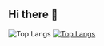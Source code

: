 ## Hi there 👋
![Top Langs](https://github-readme-stats.vercel.app/api/top-langs/?username=myusername&hide=ruby&theme=tokyonight)
[![Top Langs](https://github-readme-stats.vercel.app/api/top-langs/?username=anselal&theme=tokyonight)](https://github.com/anuraghazra/github-readme-stats)

<!--
**Pengling1472/Pengling1472** is a ✨ _special_ ✨ repository because its `README.md` (this file) appears on your GitHub profile.

Here are some ideas to get you started:

- 🔭 I’m currently working on ...
- 🌱 I’m currently learning ...
- 👯 I’m looking to collaborate on ...
- 🤔 I’m looking for help with ...
- 💬 Ask me about ...
- 📫 How to reach me: ...
- ⚡ Fun fact: ...
-->
